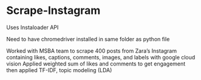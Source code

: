 # Scrape-Instagram
Uses Instaloader API

Need to have chromedriver installed in same folder as python file

Worked with MSBA team to scrape 400 posts from Zara’s Instagram containing likes, captions, comments, images, and labels with google cloud vision
Applied weighted sum of likes and comments to get engagement then applied TF-IDF, topic modeling (LDA)
